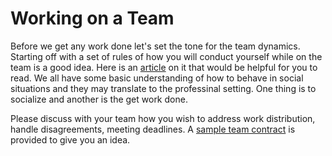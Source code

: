 # Working on a Team

Before we get any work done let's set the tone for the team dynamics. Starting off with a set of rules of how you will conduct yourself while on the team is a good idea. Here is an [article](https://blog.saberr.com/team-norms-behaviors) on it that would be helpful for you to read. We all have some basic understanding of how to behave in social situations and they may translate to the professinal setting. One thing is to socialize and another is the get work done.     

Please discuss with your team how you wish to address work distribution, handle disagreements, meeting deadlines. A [sample team contract](SampleTeamContract.md) is provided to give you an idea. 
